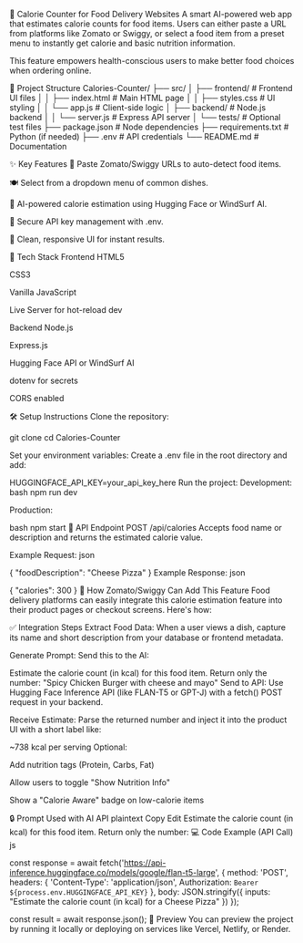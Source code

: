 🍔 Calorie Counter for Food Delivery Websites
A smart AI-powered web app that estimates calorie counts for food items. Users can either paste a URL from platforms like Zomato or Swiggy, or select a food item from a preset menu to instantly get calorie and basic nutrition information.

This feature empowers health-conscious users to make better food choices when ordering online.

📁 Project Structure
Calories-Counter/
├── src/
│   ├── frontend/            # Frontend UI files
│   │   ├── index.html       # Main HTML page
│   │   ├── styles.css       # UI styling
│   │   └── app.js           # Client-side logic
│   ├── backend/             # Node.js backend
│   │   └── server.js        # Express API server
│   └── tests/               # Optional test files
├── package.json             # Node dependencies
├── requirements.txt         # Python (if needed)
├── .env                     # API credentials
└── README.md                # Documentation

✨ Key Features
🔗 Paste Zomato/Swiggy URLs to auto-detect food items.

🍽️ Select from a dropdown menu of common dishes.

🧠 AI-powered calorie estimation using Hugging Face or WindSurf AI.

🔐 Secure API key management with .env.

🧾 Clean, responsive UI for instant results.

🚀 Tech Stack
Frontend
HTML5

CSS3

Vanilla JavaScript

Live Server for hot-reload dev

Backend
Node.js

Express.js

Hugging Face API or WindSurf AI

dotenv for secrets

CORS enabled

🛠️ Setup Instructions
Clone the repository:

git clone <repository-url>
cd Calories-Counter

Set your environment variables:
Create a .env file in the root directory and add:

HUGGINGFACE_API_KEY=your_api_key_here
Run the project:
Development:
bash
npm run dev

Production:

bash
npm start
🔌 API Endpoint
POST /api/calories
Accepts food name or description and returns the estimated calorie value.

Example Request:
json

{
  "foodDescription": "Cheese Pizza"
}
Example Response:
json

{
  "calories": 300
}
🧩 How Zomato/Swiggy Can Add This Feature
Food delivery platforms can easily integrate this calorie estimation feature into their product pages or checkout screens. Here's how:

✅ Integration Steps
Extract Food Data: When a user views a dish, capture its name and short description from your database or frontend metadata.

Generate Prompt: Send this to the AI:


Estimate the calorie count (in kcal) for this food item. Return only the number:
"Spicy Chicken Burger with cheese and mayo"
Send to API: Use Hugging Face Inference API (like FLAN-T5 or GPT-J) with a fetch() POST request in your backend.

Receive Estimate: Parse the returned number and inject it into the product UI with a short label like:



~738 kcal per serving
Optional:

Add nutrition tags (Protein, Carbs, Fat)

Allow users to toggle "Show Nutrition Info"

Show a "Calorie Aware" badge on low-calorie items

🔒 Prompt Used with AI API
plaintext
Copy
Edit
Estimate the calorie count (in kcal) for this food item. Return only the number:
<Insert food name and description here>
💻 Code Example (API Call)
js

const response = await fetch('https://api-inference.huggingface.co/models/google/flan-t5-large', {
  method: 'POST',
  headers: {
    'Content-Type': 'application/json',
    Authorization: `Bearer ${process.env.HUGGINGFACE_API_KEY}`
  },
  body: JSON.stringify({ inputs: "Estimate the calorie count (in kcal) for a Cheese Pizza" })
});

const result = await response.json();
📸 Preview
You can preview the project by running it locally or deploying on services like Vercel, Netlify, or Render.

